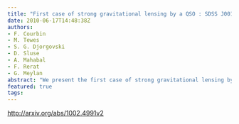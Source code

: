```yaml
---
title: "First case of strong gravitational lensing by a QSO : SDSS J0013+1523 at   z = 0.120"
date: 2010-06-17T14:48:38Z
authors:
- F. Courbin
- M. Tewes
- S. G. Djorgovski
- D. Sluse
- A. Mahabal
- F. Rerat
- G. Meylan
abstract: "We present the first case of strong gravitational lensing by a QSO : SDSS J0013+1523, at z = 0.120. The discovery is the result of a systematic search for emission lines redshifted behind QSOs, among 22298 spectra of the SDSS data release 7. Apart from the z = 0.120 spectral features of the foreground QSO, the spectrum of SDSS J0013+1523 also displays the OII and Hbeta emission lines and the OIII doublet, all at the same redshift, z = 0.640. Using sharp Keck adaptive optics K-band images obtained using laser guide stars, we unveil two objects within a radius of 2 arcsec from the QSO. Deep Keck optical spectroscopy clearly confirms one of these objects at z = 0.640 and shows traces of the OIII, emission line of the second object, also at z = 0.640. Lens modeling suggests that they represent two images of the same z = 0.640 emission-line galaxy. Our Keck spectra also allow us to measure the redshift of an intervening galaxy at z = 0.394, located 3.2 arcsec away from the line of sight to the QSO. If the z = 0.120 QSO host galaxy is modeled as a singular isothermal sphere, its mass within the Einstein radius is M_E(r < 1 kpc) = 2.16e10 M_Sun and its velocity dispersion is sigma_SIS = 169 km/s. This is about 1 sigma away from the velocity dispersion estimated from the width of the QSO Hbeta emission line, sigma_*(M_BH) = 124 +/- 47 km/s. Deep optical HST imaging will be necessary to constrain the total radial mass profile of the QSO host galaxy using the detailed shape of the lensed source. This first case of a QSO acting as a strong lens on a more distant object opens new directions in the study of QSO host galaxies."
featured: true
tags:
---
```

http://arxiv.org/abs/1002.4991v2